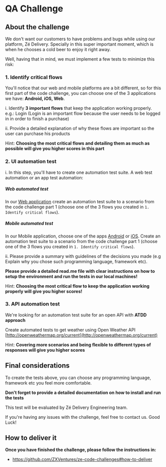 # QA Challenge

## About the challenge


We don't want our customers to have problems and bugs while using our platform, Zé Delivery. Specially in this super important moment, which is when he chooses a cold beer to enjoy it right away.

Well, having that in mind, we must implement a few tests to minimize this risk:


### 1. Identify critical flows

You'll notice that our web and mobile platforms are a bit different, so for this first part of the code challenge, you can choose one of the 3 applications we have: **Android, iOS, Web**.

i. Identify **3 important flows** that keep the application working properly.
e.g.: Login (Login is an important flow because the user needs to be logged in in order to finish a purchase)

ii. Provide a detailed explanation of why these flows are important so the user can purchase his products

Hint:
**Choosing the most critical flows and detailing them as much as possible will give you higher scores in this part**


### 2. UI automation test

i. In this step, you'll have to create one automation test suite. A web test automation or an app test automation:
##### Web automated test
In our [Web application](https://www.ze.delivery/) create an automation test suite to a scenario from the code challenge part 1 (choose one of the 3 flows you created in `1. Identify critical flows`).

##### Mobile automated test
In our Mobile application, choose one of the apps [Android](https://play.google.com/store/apps/details?id=com.cerveceriamodelo.modelonow&hl=pt_BR) or [iOS](https://apps.apple.com/br/app/z%C3%A9-delivery/id1070070438).
Create an automation test suite to a scenario from the code challenge part 1 (choose one of the 3 flows you created in `1. Identify critical flows`).

ii. Please provide a summary with guidelines of the decisions you made (e.g Explain why you chose such programming language, framework etc).

**Please provide a detailed read.me file with clear instructions on how to setup the environment and run the tests in our local machines!**

Hint:
**Choosing the most critical flow to keep the application working properly will give you higher scores!**

### 3. API automation test

We're looking for an automation test suite for an open API with **ATDD approach**

Create automated tests to get weather using Open Weather API
[http://openweathermap.org/current](http://openweathermap.org/current)

Hint:
**Covering more scenarios and being flexible to different types of responses will give you higher scores** 

## Final considerations

To create the tests above, you can choose any programming language, framework etc you feel more comfortable.

**Don't forget to provide a detailed documentation on how to install and run the tests**

This test will be evaluated by Zé Delivery Engineering team.

If you're having any issues with the challenge, feel free to contact us.
Good Luck!

## How to deliver it

**Once you have finished the challenge, please follow the instructions in:**
  - https://github.com/ZXVentures/ze-code-challenges#how-to-deliver
